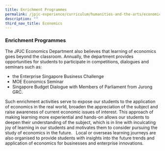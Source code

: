 ```yaml
---
title: Enrichment Programmes
permalink: /jpjc-experience/curriculum/humanities-and-the-arts/economics/enrichment-programmes/
description: ""
third_nav_title: Economics
---
```

### **Enrichment Programmes**
The JPJC Economics Department also believes that learning of economics goes beyond the classroom. Annually, the department provides opportunities for students to participate in competitions, dialogues and seminars such as:
*   the Enterprise Singapore Business Challenge
*   MOE Economics Seminar
*   Singapore Budget Dialogue with Members of Parliament from Jurong GRC.

Such enrichment activities serve to expose our students to the application of economics in the real world, broaden the appreciation of the subject and raise awareness of current economic issues of interest. This approach of making learning more experiential and hands-on allows our students to deepen their understanding of the subject, which is in line with inculcating joy of learning in our students and motivates them to consider pursuing the study of economics in the future.   Local or overseas learning journeys are also organised to provide students with insights into the future trends and application of economics for businesses and enterprise innovations.
